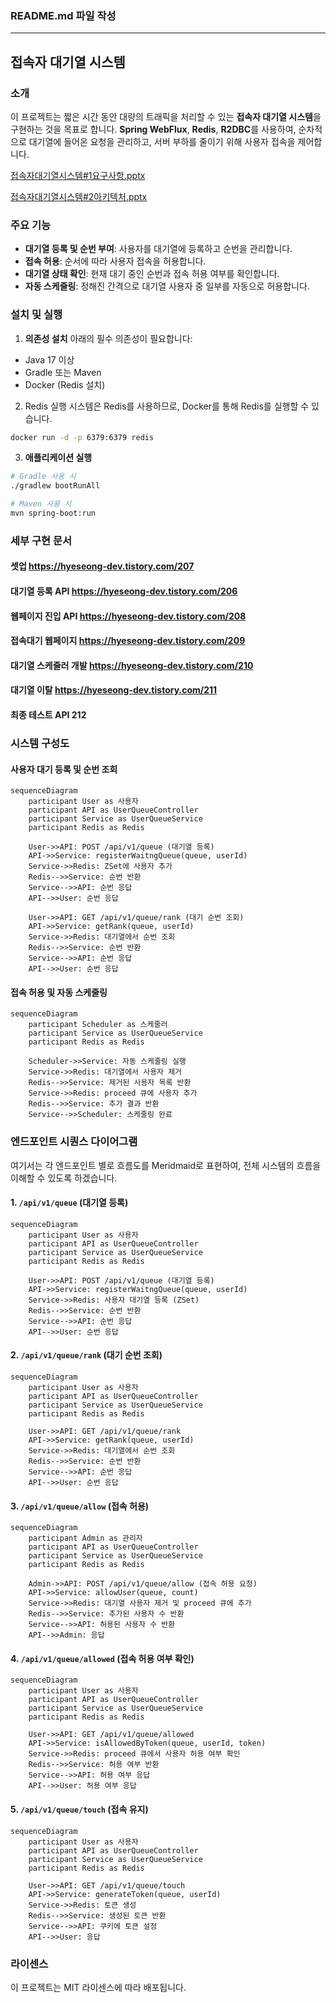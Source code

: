 ### README.md 파일 작성

---

## 접속자 대기열 시스템

### 소개
이 프로젝트는 짧은 시간 동안 대량의 트래픽을 처리할 수 있는 **접속자 대기열 시스템**을 구현하는 것을 목표로 합니다. **Spring WebFlux**, **Redis**, **R2DBC**를 사용하여, 순차적으로 대기열에 들어온 요청을 관리하고, 서버 부하를 줄이기 위해 사용자 접속을 제어합니다.
   
[접속자대기열시스템#1요구사항.pptx](https://github.com/user-attachments/files/17328071/1.pptx)
   
[접속자대기열시스템#2아키텍처.pptx](https://github.com/user-attachments/files/17328074/2.pptx)

### 주요 기능
- **대기열 등록 및 순번 부여**: 사용자를 대기열에 등록하고 순번을 관리합니다.
- **접속 허용**: 순서에 따라 사용자 접속을 허용합니다.
- **대기열 상태 확인**: 현재 대기 중인 순번과 접속 허용 여부를 확인합니다.
- **자동 스케줄링**: 정해진 간격으로 대기열 사용자 중 일부를 자동으로 허용합니다.

### 설치 및 실행

1. **의존성 설치**
   아래의 필수 의존성이 필요합니다:
- Java 17 이상
- Gradle 또는 Maven
- Docker (Redis 설치)

2. Redis 실행
   시스템은 Redis를 사용하므로, Docker를 통해 Redis를 실행할 수 있습니다.
```bash
docker run -d -p 6379:6379 redis
```
3. **애플리케이션 실행**

```bash
# Gradle 사용 시
./gradlew bootRunAll

# Maven 사용 시
mvn spring-boot:run
```

### 세부 구현 문서

#### 
#### 셋업 https://hyeseong-dev.tistory.com/207
#### 대기열 등록 API https://hyeseong-dev.tistory.com/206
#### 웹페이지 진입 API https://hyeseong-dev.tistory.com/208
#### 접속대기 웹페이지 https://hyeseong-dev.tistory.com/209
#### 대기열 스케줄러 개발 https://hyeseong-dev.tistory.com/210
#### 대기열 이탈 https://hyeseong-dev.tistory.com/211
#### 최종 테스트 API 212

### 시스템 구성도

#### 사용자 대기 등록 및 순번 조회

```mermaid
sequenceDiagram
    participant User as 사용자
    participant API as UserQueueController
    participant Service as UserQueueService
    participant Redis as Redis

    User->>API: POST /api/v1/queue (대기열 등록)
    API->>Service: registerWaitngQueue(queue, userId)
    Service->>Redis: ZSet에 사용자 추가
    Redis-->>Service: 순번 반환
    Service-->>API: 순번 응답
    API-->>User: 순번 응답

    User->>API: GET /api/v1/queue/rank (대기 순번 조회)
    API->>Service: getRank(queue, userId)
    Service->>Redis: 대기열에서 순번 조회
    Redis-->>Service: 순번 반환
    Service-->>API: 순번 응답
    API-->>User: 순번 응답
```

#### 접속 허용 및 자동 스케줄링

```mermaid
sequenceDiagram
    participant Scheduler as 스케줄러
    participant Service as UserQueueService
    participant Redis as Redis

    Scheduler->>Service: 자동 스케줄링 실행
    Service->>Redis: 대기열에서 사용자 제거
    Redis-->>Service: 제거된 사용자 목록 반환
    Service->>Redis: proceed 큐에 사용자 추가
    Redis-->>Service: 추가 결과 반환
    Service-->>Scheduler: 스케줄링 완료
```

### 엔드포인트 시퀀스 다이어그램 
여기서는 각 엔드포인트 별로 흐름도를 Meridmaid로 표현하여, 전체 시스템의 흐름을 이해할 수 있도록 하겠습니다.

#### 1. `/api/v1/queue` (대기열 등록)
```mermaid
sequenceDiagram
    participant User as 사용자
    participant API as UserQueueController
    participant Service as UserQueueService
    participant Redis as Redis

    User->>API: POST /api/v1/queue (대기열 등록)
    API->>Service: registerWaitngQueue(queue, userId)
    Service->>Redis: 사용자 대기열 등록 (ZSet)
    Redis-->>Service: 순번 반환
    Service-->>API: 순번 응답
    API-->>User: 순번 응답
```

#### 2. `/api/v1/queue/rank` (대기 순번 조회)
```mermaid
sequenceDiagram
    participant User as 사용자
    participant API as UserQueueController
    participant Service as UserQueueService
    participant Redis as Redis

    User->>API: GET /api/v1/queue/rank
    API->>Service: getRank(queue, userId)
    Service->>Redis: 대기열에서 순번 조회
    Redis-->>Service: 순번 반환
    Service-->>API: 순번 응답
    API-->>User: 순번 응답
```

#### 3. `/api/v1/queue/allow` (접속 허용)
```mermaid
sequenceDiagram
    participant Admin as 관리자
    participant API as UserQueueController
    participant Service as UserQueueService
    participant Redis as Redis

    Admin->>API: POST /api/v1/queue/allow (접속 허용 요청)
    API->>Service: allowUser(queue, count)
    Service->>Redis: 대기열 사용자 제거 및 proceed 큐에 추가
    Redis-->>Service: 추가된 사용자 수 반환
    Service-->>API: 허용된 사용자 수 반환
    API-->>Admin: 응답
```

#### 4. `/api/v1/queue/allowed` (접속 허용 여부 확인)
```mermaid
sequenceDiagram
    participant User as 사용자
    participant API as UserQueueController
    participant Service as UserQueueService
    participant Redis as Redis

    User->>API: GET /api/v1/queue/allowed
    API->>Service: isAllowedByToken(queue, userId, token)
    Service->>Redis: proceed 큐에서 사용자 허용 여부 확인
    Redis-->>Service: 허용 여부 반환
    Service-->>API: 허용 여부 응답
    API-->>User: 허용 여부 응답
```

#### 5. `/api/v1/queue/touch` (접속 유지)
```mermaid
sequenceDiagram
    participant User as 사용자
    participant API as UserQueueController
    participant Service as UserQueueService
    participant Redis as Redis

    User->>API: GET /api/v1/queue/touch
    API->>Service: generateToken(queue, userId)
    Service->>Redis: 토큰 생성
    Redis-->>Service: 생성된 토큰 반환
    Service-->>API: 쿠키에 토큰 설정
    API-->>User: 응답
```



### 라이센스
이 프로젝트는 MIT 라이센스에 따라 배포됩니다.

